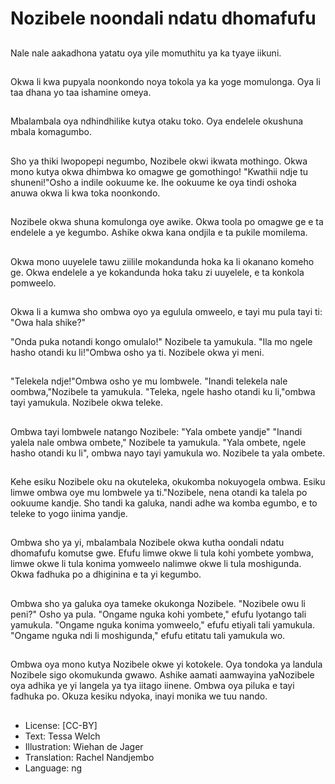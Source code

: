 # Nozibele noondali ndatu dhomafufu

##
Nale nale aakadhona yatatu oya yile momuthitu ya ka tyaye iikuni.

##
Okwa li kwa pupyala noonkondo noya tokola ya ka yoge momulonga. Oya li taa dhana yo taa ishamine omeya.

##
Mbalambala oya ndhindhilike kutya otaku toko. Oya endelele okushuna mbala komagumbo.

##
Sho ya thiki lwopopepi negumbo, Nozibele okwi ikwata mothingo. Okwa mono kutya okwa dhimbwa ko omagwe ge gomothingo! "Kwathii ndje tu shuneni!"Osho a indile ookuume ke. Ihe ookuume ke oya tindi oshoka anuwa okwa li kwa toka noonkondo.

##
Nozibele okwa shuna komulonga oye awike. Okwa toola po omagwe ge e ta endelele a ye kegumbo. Ashike okwa kana ondjila e ta pukile momilema.

##
Okwa mono uuyelele tawu ziilile mokandunda hoka ka li okanano komeho ge. Okwa endelele a ye kokandunda hoka taku zi uuyelele, e ta konkola pomweelo.

##
Okwa li a kumwa sho ombwa oyo ya egulula omweelo, e tayi mu pula tayi ti: "Owa hala shike?"

"Onda puka notandi kongo omulalo!" Nozibele ta yamukula. "Ila mo ngele hasho otandi ku li!"Ombwa osho ya ti. Nozibele okwa yi meni.

##
"Telekela ndje!"Ombwa osho ye mu lombwele. "Inandi telekela nale oombwa,"Nozibele ta yamukula.
"Teleka, ngele hasho otandi ku li,"ombwa tayi yamukula.
Nozibele okwa teleke.

##
Ombwa tayi lombwele natango Nozibele: "Yala ombete yandje"
"Inandi yalela nale ombwa ombete," Nozibele ta yamukula.
"Yala ombete, ngele hasho otandi ku li", ombwa nayo tayi yamukula wo. Nozibele ta yala ombete.

##
Kehe esiku Nozibele oku na okuteleka, okukomba nokuyogela ombwa. Esiku limwe ombwa oye mu lombwele ya ti."Nozibele, nena otandi ka talela po ookuume kandje. Sho tandi ka galuka, nandi adhe wa komba egumbo, e to teleke to yogo iinima yandje.

##
Ombwa sho ya yi, mbalambala Nozibele okwa kutha oondali ndatu dhomafufu komutse gwe. Efufu limwe okwe li tula kohi yombete yombwa, limwe okwe li tula konima yomweelo nalimwe okwe li tula moshigunda. Okwa fadhuka po a dhiginina e ta yi kegumbo.

##
Ombwa sho ya galuka oya tameke okukonga Nozibele. "Nozibele owu li peni?" Osho ya pula.
"Ongame nguka kohi yombete," efufu lyotango tali yamukula.
"Ongame nguka konima yomweelo," efufu etiyali tali yamukula.
"Ongame nguka ndi li moshigunda," efufu etitatu tali yamukula wo.

##
Ombwa oya mono kutya Nozibele okwe yi kotokele. Oya tondoka ya landula Nozibele sigo okomukunda gwawo. Ashike aamati aamwayina yaNozibele oya adhika ye yi langela ya tya iitago iinene. Ombwa oya piluka e tayi fadhuka po. Okuza kesiku ndyoka, inayi monika we tuu nando.

##
* License: [CC-BY]
* Text: Tessa Welch
* Illustration: Wiehan de Jager
* Translation: Rachel Nandjembo
* Language: ng
